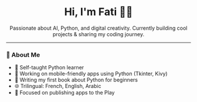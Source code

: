 <h1 align="center">Hi, I'm Fati 👩‍💻</h1>

<p align="center">
  Passionate about AI, Python, and digital creativity.  
  Currently building cool projects & sharing my coding journey.
</p>

---

### 💼 About Me

- 🧠 Self-taught Python learner  
- 📱 Working on mobile-friendly apps using Python (Tkinter, Kivy)  
- 📘 Writing my first book about Python for beginners  
- 🌐 Trilingual: French, English, Arabic  
- 🎯 Focused on publishing apps to the Play
